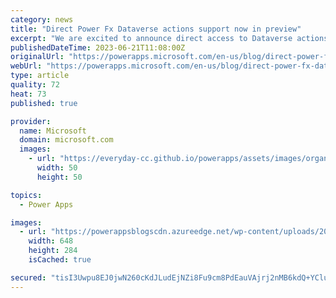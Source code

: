 ```yaml
---
category: news
title: "Direct Power Fx Dataverse actions support now in preview"
excerpt: "We are excited to announce direct access to Dataverse actions in Power Fx formulas as Preview feature (default on.) As a part of the Power Fx language, authors can now directly invoke a Dataverse action within a formula. A new Power Fx &#8216;Environment&#8217; language object that authors can add to"
publishedDateTime: 2023-06-21T11:08:00Z
originalUrl: "https://powerapps.microsoft.com/en-us/blog/direct-power-fx-dataverse-actions-support-now-in-preview-default-on/"
webUrl: "https://powerapps.microsoft.com/en-us/blog/direct-power-fx-dataverse-actions-support-now-in-preview-default-on/"
type: article
quality: 72
heat: 73
published: true

provider:
  name: Microsoft
  domain: microsoft.com
  images:
    - url: "https://everyday-cc.github.io/powerapps/assets/images/organizations/microsoft.com-50x50.jpg"
      width: 50
      height: 50

topics:
  - Power Apps

images:
  - url: "https://powerappsblogscdn.azureedge.net/wp-content/uploads/2023/02/hooking-up-an-action-to-a-button-1.png"
    width: 648
    height: 284
    isCached: true

secured: "tisI3Uwpu8EJ0jwN260cKdJLudEjNZi8Fu9cm8PdEauVAjrj2nMB6kdQ+YClutoJJ81iQoQmPCJ+9IV2bKcgDfS0hNmCDDZ8s/Am+fM0OiBFr7a+cPwYsfB3+uCCb9rOmsuJx9dqztIZzml8MimT0BNs8+7jWaovboYtgLMYmByiILi9yyU8zMj4GafJgZtCdKMz7x+uEhqdOGvvIUpy8tj0TgtwgFmxKqOTQAhNuWx1OQMFeO4LleDVVOZ3FAwSXFzclteYzTZ2zBUOwgddMcXhzJZ8AwPzwDARsBhtoT6RtbkLXFzPFJiButWFeter+u413K6swlmfxBvoyzTwu/EIVl++J5HhKnd9cmqdFjA=;/KDGBZS00M+nSChxkyW09Q=="
---
```


